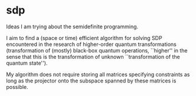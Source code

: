 # sdp
Ideas I am trying about the semidefinite programming.

I aim to find a (space or time) efficient algorithm for solving SDP encountered in the research of higher-order quantum transformations (transformation of (mostly) black-box quantum operations, \`\`higher\'\' in the sense that this is the transformation of unknown \`\`transformation of the quantum state\'\').

My algorithm does not require storing all matrices specifying constraints as long as the projector onto the subspace spanned by these matrices is possible. 
